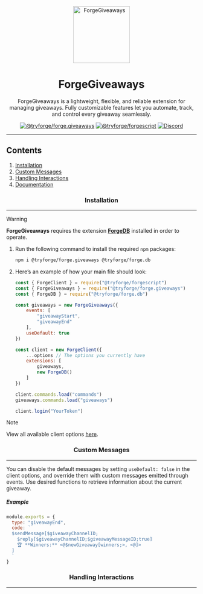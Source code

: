 <div align="center">

<img height="150" width="150" src="https://github.com/user-attachments/assets/9969c07b-2608-4ddd-930b-487485c07d80" alt="ForgeGiveaways">

# ForgeGiveaways
ForgeGiveaways is a lightweight, flexible, and reliable extension for managing giveaways. Fully customizable features let you automate, track, and control every giveaway seamlessly.

<a href="https://github.com/tryforge/ForgeGiveaways/"><img src="https://img.shields.io/github/package-json/v/tryforge/ForgeGiveaways/main?label=@tryforge/forge.giveaways&color=5c16d4" alt="@tryforge/forge.giveaways"></a>
<a href="https://github.com/tryforge/ForgeScript/"><img src="https://img.shields.io/github/package-json/v/tryforge/ForgeScript/main?label=@tryforge/forgescript&color=5c16d4" alt="@tryforge/forgescript"></a>
<a href="https://discord.gg/hcJgjzPvqb"><img src="https://img.shields.io/discord/997899472610795580?logo=discord" alt="Discord"></a>

</div>

---

## Contents

1. [Installation](#installation)
2. [Custom Messages](#custom-messages)
3. [Handling Interactions](#handling-interactions)
4. [Documentation](https://docs.botforge.org/p/ForgeGiveaways/)

<h3 align="center">Installation</h3><hr>

> [!WARNING]
> **ForgeGiveaways** requires the extension [**ForgeDB**](https://docs.botforge.org/p/ForgeDB/) installed in order to operate.

1. Run the following command to install the required `npm` packages:
    ```bash
    npm i @tryforge/forge.giveaways @tryforge/forge.db
    ```

2. Here’s an example of how your main file should look:
    ```js
    const { ForgeClient } = require("@tryforge/forgescript")
    const { ForgeGiveaways } = require("@tryforge/forge.giveaways")
    const { ForgeDB } = require("@tryforge/forge.db")

    const giveaways = new ForgeGiveaways({
        events: [
            "giveawayStart",
            "giveawayEnd"
        ],
        useDefault: true
    })

    const client = new ForgeClient({
        ...options // The options you currently have
        extensions: [
            giveaways,
            new ForgeDB()
        ]
    })

    client.commands.load("commands")
    giveaways.commands.load("giveaways")

    client.login("YourToken")
    ```

> [!NOTE]
> View all available client options [here](https://github.com/tryforge/ForgeGiveaways/blob/main/src/index.ts#L8).

<h3 align="center">Custom Messages</h3><hr>

You can disable the default messages by setting `useDefault: false` in the client options, and override them with custom messages emitted through events. Use desired functions to retrieve information about the current giveaway.

##### Example
```js
module.exports = {
  type: "giveawayEnd",
  code: `
  $sendMessage[$giveawayChannelID;
    $reply[$giveawayChannelID;$giveawayMessageID;true]
    🏆 **Winners:** <@$newGiveaway[winners;>, <@]>
  ]
  `
}
```

<h3 align="center">Handling Interactions</h3><hr>

 